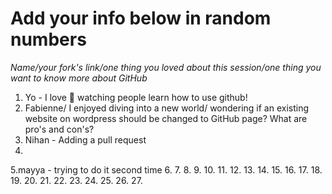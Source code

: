 # Add your info below in random numbers

*Name/your fork's link/one thing you loved about this session/one thing you want to know more about GitHub*

1. Yo - I love 🌹 watching people learn how to use github! 
2. Fabienne/ I enjoyed diving into a new world/ wondering if an existing website on wordpress should be changed to GitHub page? What are pro's and con's?
3. Nihan - Adding a pull request
4.
5.mayya - trying to do it second time
6.
7.
8.
9.
10.
11.
12.
13.
14.
15.
16.
17.
18.
19.
20.
21.
22.
23.
24.
25.
26.
27.

